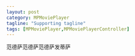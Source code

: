 ```yaml
---
layout: post
category: MPMoviePlayer
tagline: "Supporting tagline"
tags: [MPMoviePlayer,MPMoviePlayerController]
---
```


范德萨范德萨范德萨发蒂萨